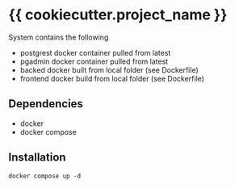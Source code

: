 # {{ cookiecutter.project_name }}

System contains the following 
- postgrest docker container pulled from latest
- pgadmin docker container pulled from latest
- backed docker built from local folder (see Dockerfile)
- frontend docker build from local folder (see Dockerfile)
## Dependencies
- docker
- docker compose

## Installation
```
docker compose up -d
```

